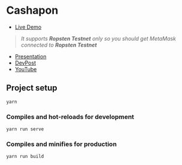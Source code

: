 # Cashapon

- [Live Demo](https://cashapon.netlify.com)
> _It supports **Ropsten Testnet** only so you should get MetaMask connected to **Ropsten Testnet**_
- [Presentation](https://docs.google.com/presentation/d/1uI_Rjb_NBkBj1GtH7eJj2wHFKW2t19F_YVziEZOqBTM/edit#slide=id.p)
- [DevPost](https://devpost.com/software/decrypt-2019-cashapon)
- [YouTube](https://www.youtube.com/watch?v=Wr7XKBilQbI&feature=youtu.be)

## Project setup
```
yarn
```

### Compiles and hot-reloads for development
```
yarn run serve
```

### Compiles and minifies for production
```
yarn run build
```
